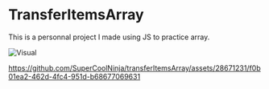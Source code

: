 # TransferItemsArray

This is a personnal project I made using JS to practice array.

![Visual](https://cdn.discordapp.com/attachments/815375604610236426/1157677720164118570/Capture_decran_2023-09-30_a_15.56.51.png?ex=651acc65&is=65197ae5&hm=80763f6cd89193142bccee419d09bec2da5d2aa1aae3e40694b6618a6457b0fc&)

https://github.com/SuperCoolNinja/transferItemsArray/assets/28671231/f0b01ea2-462d-4fc4-951d-b68677069631

